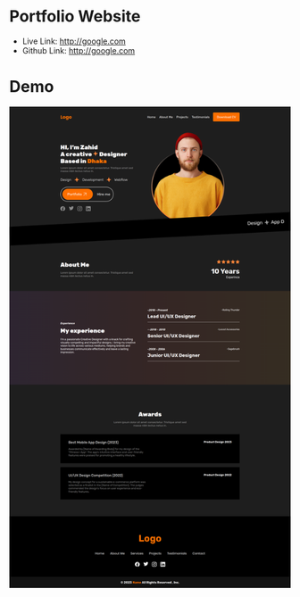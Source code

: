 # Portfolio Website
 - Live Link: <a href="">http://google.com</a>
 - Github Link: <a href="">http://google.com</a>
  
# Demo
<img src="./demo.png" />